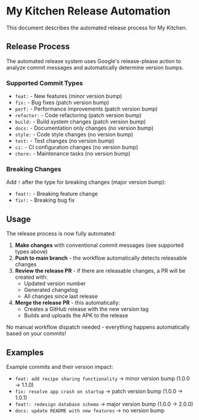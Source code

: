 # My Kitchen Release Automation

This document describes the automated release process for My Kitchen.

## Release Process

The automated release system uses Google's release-please action to analyze commit messages and automatically determine version bumps.

### Supported Commit Types

- `feat:` - New features (minor version bump)
- `fix:` - Bug fixes (patch version bump)
- `perf:` - Performance improvements (patch version bump)
- `refactor:` - Code refactoring (patch version bump)
- `build:` - Build system changes (patch version bump)
- `docs:` - Documentation only changes (no version bump)
- `style:` - Code style changes (no version bump)
- `test:` - Test changes (no version bump)
- `ci:` - CI configuration changes (no version bump)
- `chore:` - Maintenance tasks (no version bump)

### Breaking Changes

Add `!` after the type for breaking changes (major version bump):
- `feat!:` - Breaking feature change
- `fix!:` - Breaking bug fix

## Usage

The release process is now fully automated:

1. **Make changes** with conventional commit messages (see supported types above)
2. **Push to main branch** - the workflow automatically detects releasable changes
3. **Review the release PR** - if there are releasable changes, a PR will be created with:
   - Updated version number
   - Generated changelog
   - All changes since last release
4. **Merge the release PR** - this automatically:
   - Creates a GitHub release with the new version tag
   - Builds and uploads the APK to the release
   
No manual workflow dispatch needed - everything happens automatically based on your commits!

## Examples

Example commits and their version impact:
- `feat: add recipe sharing functionality` → minor version bump (1.0.0 → 1.1.0)
- `fix: resolve app crash on startup` → patch version bump (1.0.0 → 1.0.1)  
- `feat!: redesign database schema` → major version bump (1.0.0 → 2.0.0)
- `docs: update README with new features` → no version bump
